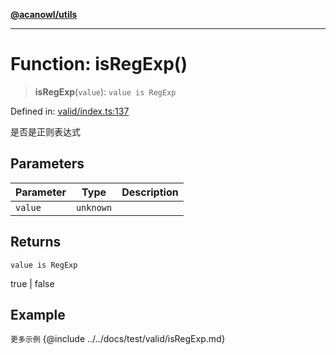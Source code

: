 [**@acanowl/utils**](../../README.md)

***

# Function: isRegExp()

> **isRegExp**(`value`): `value is RegExp`

Defined in: [valid/index.ts:137](https://github.com/acanowl/acanowl-framework/blob/829d67ec026b7e2554aaa2322f86b3fba919b5e0/packages/utils/src/valid/index.ts#L137)

是否是正则表达式

## Parameters

| Parameter | Type | Description |
| ------ | ------ | ------ |
| `value` | `unknown` |  |

## Returns

`value is RegExp`

true | false

## Example

```更多示例```
{@include ../../docs/test/valid/isRegExp.md}
